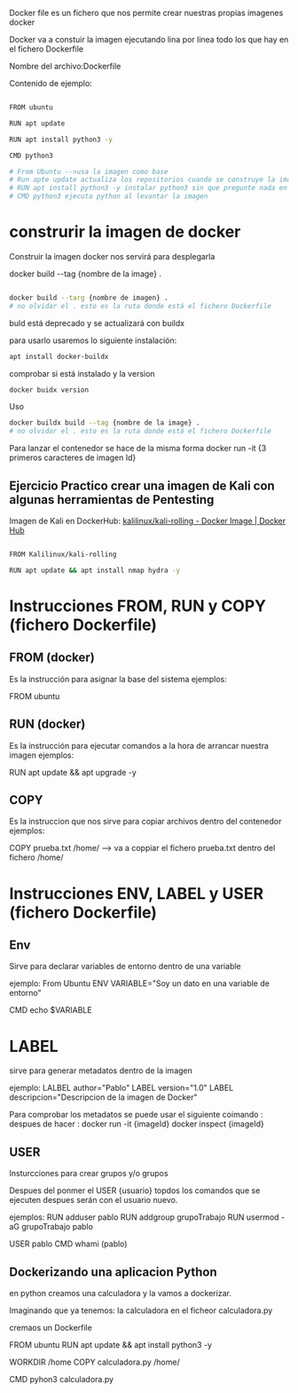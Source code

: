 Docker file es un fichero que nos permite crear nuestras propias imagenes docker

Docker va a  constuir la imagen ejecutando lina por linea todo los que hay en el fichero Dockerfile

Nombre del archivo:Dockerfile

Contenido de ejemplo:

```sh fold:"Dockerfile"

FROM ubuntu

RUN apt update

RUN apt install python3 -y

CMD python3

# From Ubuntu -->usa la imagen como base
# Run apte update actualiza los repositorios cuando se construye la imagen
# RUN apt install python3 -y instalar python3 sin que pregunte nada en la instalacion.
# CMD python3 ejecuta python al levantar la imagen
```

# construrir la imagen de docker

Construir la imagen docker nos servirá para desplegarla 

docker build --tag {nombre de la image} . 

```sh fold:"construir imagen Docker"

docker build --targ {nombre de imagen} .
# no olvidar el . esto es la ruta donde está el fichero Dockerfile
```

buld está deprecado y se actualizará con buildx


para usarlo usaremos lo siguiente
instalación:
```sh fold:"Instalacion docker-buildx"
apt install docker-buildx
```

comprobar si está instalado y la version
```sh fold:"Comprobar version de DockerBuildx"
docker buidx version
```

Uso
```sh fold:"Crear una imagen con buildx"
docker buildx build --tag {nombre de la image} .
# no olvidar el . esto es la ruta donde está el fichero Dockerfile

```

Para lanzar el contenedor se hace de la misma forma
docker run -it {3 primeros caracteres de imagen Id}








## Ejercicio Practico crear una imagen de Kali con algunas herramientas de Pentesting


Imagen de Kali en DockerHub: [kalilinux/kali-rolling - Docker Image | Docker Hub](https://hub.docker.com/r/kalilinux/kali-rolling)
```sh fold:"Ejercicio Practico Dockerfile"

FROM Kalilinux/kali-rolling

RUN apt update && apt install nmap hydra -y

```



# Instrucciones FROM, RUN y COPY (fichero Dockerfile)
## FROM (docker)
Es la instrucción para asignar la base del sistema
ejemplos:

FROM ubuntu

## RUN (docker)

Es la instrucción para ejecutar comandos a la hora de arrancar nuestra imagen
ejemplos:

RUN apt update && apt upgrade -y


## COPY

Es la instruccion que nos sirve para copiar archivos dentro del contenedor
ejemplos:

COPY prueba.txt  /home/ --> va a coppiar  el fichero prueba.txt dentro del fichero /home/

# Instrucciones ENV, LABEL y USER (fichero Dockerfile)

## Env
Sirve para declarar variables de entorno dentro de una variable

ejemplo:
From Ubuntu
ENV VARIABLE="Soy un dato en una variable de entorno"

CMD echo $VARIABLE

# LABEL
sirve para generar metadatos dentro de la imagen


ejemplo:
LALBEL author="Pablo"
LABEL version="1.0"
LABEL descripcion="Descripcion de la imagen de Docker"


Para comprobar los metadatos se puede usar el siguiente coimando :
despues de hacer :
docker run -it  {imageId}
docker inspect {imageId}

## USER
Insturcciones para crear grupos y/o grupos

Despues del ponmer el USER {usuario}
topdos los comandos que se ejecuten despues  serán con el usuario nuevo.

ejemplos:
RUN adduser pablo
RUN addgroup grupoTrabajo
RUN usermod -aG grupoTrabajo pablo

USER pablo
CMD whami (pablo)


## Dockerizando una aplicacion Python
en python creamos una calculadora y la vamos a dockerizar.

Imaginando que ya tenemos: la calculadora en el ficheor calculadora.py

cremaos un Dockerfile


FROM ubuntu
RUN apt update && apt install python3 -y 

WORKDIR /home
COPY calculadora.py /home/

CMD pyhon3 calculadora.py

